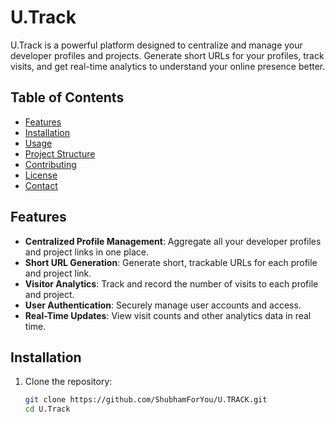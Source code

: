 # U.Track

U.Track is a powerful platform designed to centralize and manage your developer profiles and projects. Generate short URLs for your profiles, track visits, and get real-time analytics to understand your online presence better.

## Table of Contents

- [Features](#features)
- [Installation](#installation)
- [Usage](#usage)
- [Project Structure](#project-structure)
- [Contributing](#contributing)
- [License](#license)
- [Contact](#contact)

## Features

- **Centralized Profile Management**: Aggregate all your developer profiles and project links in one place.
- **Short URL Generation**: Generate short, trackable URLs for each profile and project link.
- **Visitor Analytics**: Track and record the number of visits to each profile and project.
- **User Authentication**: Securely manage user accounts and access.
- **Real-Time Updates**: View visit counts and other analytics data in real time.

## Installation

1. Clone the repository:
   ```bash
   git clone https://github.com/ShubhamForYou/U.TRACK.git
   cd U.Track
